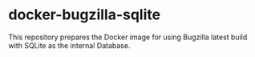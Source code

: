# docker-bugzilla-sqlite
This repository prepares the Docker image for using Bugzilla latest build with SQLite as the internal Database.
